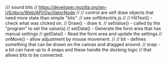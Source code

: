 /// sound bits
// https://developer.mozilla.org/en-US/docs/Web/API/OscillatorNode
//
// control are self draw objects that need more state than simple "bits".
// see softbitsctrls.js
//
// HitTest() - check what was clicked on.
// Draw() - draw it.
// setValue() - called by the "program" to set the value(s)
// setData() - Generate the form area that has manual settings
// getData() - Read the form area and update the settings
// onMove() - allow adjustment by mouse movement.
//
// bit - defines something that can be drawn on the canvas and dragged around.
// snap - a bit can have up to 4 snaps and these handle the docking logic
//       that allows bits to be connected.
